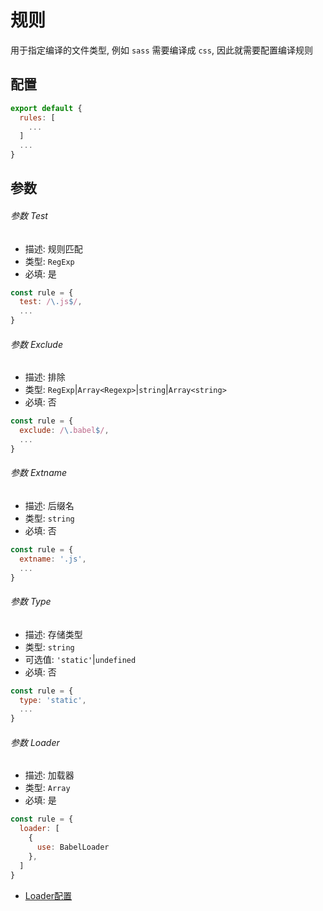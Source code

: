 # 规则

用于指定编译的文件类型, 例如 `sass` 需要编译成 `css`, 因此就需要配置编译规则

## 配置

```javascript
export default {
  rules: [
    ...
  ]
  ...
}
```

## 参数

###### 参数 Test

- 描述: 规则匹配
- 类型: `RegExp`
- 必填: 是

```javascript
const rule = {
  test: /\.js$/,
  ...
}
```

###### 参数 Exclude

- 描述: 排除
- 类型: `RegExp`|`Array<Regexp>`|`string`|`Array<string>`
- 必填: 否

```javascript
const rule = {
  exclude: /\.babel$/,
  ...
}
```

###### 参数 Extname

- 描述: 后缀名
- 类型: `string`
- 必填: 否

```javascript
const rule = {
  extname: '.js',
  ...
}
```

###### 参数 Type

- 描述: 存储类型
- 类型: `string`
- 可选值: `'static'`|`undefined`
- 必填: 否

```javascript
const rule = {
  type: 'static',
  ...
}
```

###### 参数 Loader

- 描述: 加载器
- 类型: `Array`
- 必填: 是

```javascript
const rule = {
  loader: [
    {
      use: BabelLoader
    },
  ]
}
```

- [Loader配置](./loader.md?id=配置)
